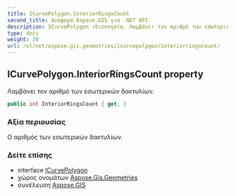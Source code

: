 ```yaml
---
title: ICurvePolygon.InteriorRingsCount
second_title: Αναφορά Aspose.GIS για .NET API
description: ICurvePolygon ιδιοκτησία. Λαμβάνει τον αριθμό των εσωτερικών δακτυλίων.
type: docs
weight: 20
url: /el/net/aspose.gis.geometries/icurvepolygon/interiorringscount/
---
```

## ICurvePolygon.InteriorRingsCount property

Λαμβάνει τον αριθμό των εσωτερικών δακτυλίων.

```csharp
public int InteriorRingsCount { get; }
```

### Αξία περιουσίας

Ο αριθμός των εσωτερικών δακτυλίων.

### Δείτε επίσης

* interface [ICurvePolygon](../)
* χώρος ονομάτων [Aspose.Gis.Geometries](../../icurvepolygon/)
* συνέλευση [Aspose.GIS](../../../)


